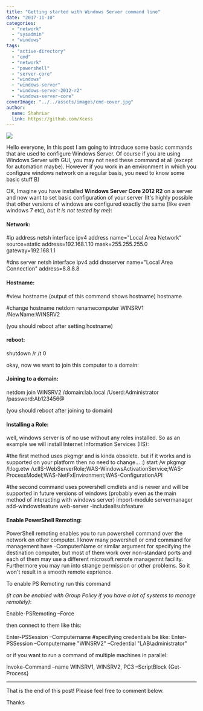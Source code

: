 ```yaml
---
title: "Getting started with Windows Server command line"
date: "2017-11-10"
categories: 
  - "network"
  - "sysadmin"
  - "windows"
tags: 
  - "active-directory"
  - "cmd"
  - "network"
  - "powershell"
  - "server-core"
  - "windows"
  - "windows-server"
  - "windows-server-2012-r2"
  - "windows-server-core"
coverImage: "../../assets/images/cmd-cover.jpg"
author:
  name: Shahriar
  link: https://github.com/Xcess
---
```


![](../../assets/images/cmd-cover.jpg)

Hello everyone, In this post I am going to introduce some basic commands that are used to configure Windows Server. Of course if you are using Windows Server with GUI, you may not need these command at all (except for automation maybe). However if you work in an environment in which you configure windows network on a regular basis, you need to know some basic stuff B)

OK, Imagine you have installed **Windows Server Core 2012 R2** on a server and now want to set basic configuration of your server (It's highly possible that other versions of windows are configured exactly the same (like even windows 7 etc), _but It is not tested by me)_:

#### Network:

#ip address
netsh interface ipv4 address name="Local Area Network" source=static address=192.168.1.10 mask=255.255.255.0 gateway=192.168.1.1

#dns server
netsh interface ipv4 add dnsserver name="Local Area Connection" address=8.8.8.8

#### Hostname:

#view hostname (output of this command shows hostname)
hostname

#change hostname
netdom renamecomputer WINSRV1 /NewName:WINSRV2

(you should reboot after setting hostname)

#### reboot:

shutdown /r /t 0

okay, now we want to join this computer to a domain:

#### Joining to a domain:

netdom join WINSRV2 /domain:lab.local /Userd:Administrator /password:Ab123456@

(you should reboot after joining to domain)

#### Installing a Role:

well, windows server is of no use without any roles installed. So as an example we will install Internet Information Services (IIS):

#the first method uses pkgmgr and is kinda obsolete. but if it works and is supported on your platform then no need to change... :)
start /w pkgmgr /l:log.etw /u:IIS-WebServerRole;WAS-WindowsActivationService;WAS-ProcessModel;WAS-NetFxEnvironment;WAS-ConfigurationAPI

#the second command uses powershell cmdlets and is newer and will be supported in future versions of windows (probably even as the main method of interacting with windows server)
import-module servermanager
add-windowsfeature web-server -includeallsubfeature

#### Enable PowerShell Remoting:

PowerShell remoting enables you to run powershell command over the network on other computer. I know many powershell or cmd command for management have -ComputerName or similar argument for specifying the destination computer, but most of them work over non-standard ports and each of them may use a different microsoft remote managemnt facility. Furthermore you may run into strange permission or other problems. So it won't result in a smooth remote exprience.

To enable PS Remoting run this command

_(it can be enabled with Group Policy if you have a lot of systems to manage remotely)_:

Enable-PSRemoting –Force

then connect to them like this:

Enter-PSSession –Computername
#specifying credentials be like:
Enter-PSSession –Computername "WINSRV2" –Credential "LAB\\administrator"

or if you want to run a command of multiple machines in parallel:

Invoke-Command –name WINSRV1, WINSRV2, PC3 –ScriptBlock {Get-Process}

* * *

That is the end of this post! Please feel free to comment below.

Thanks
